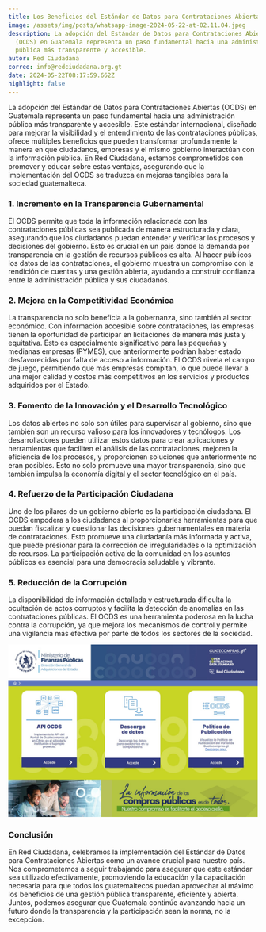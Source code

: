 ```yaml
---
title: Los Beneficios del Estándar de Datos para Contrataciones Abiertas en Guatemala
image: /assets/img/posts/whatsapp-image-2024-05-22-at-02.11.04.jpeg
description: La adopción del Estándar de Datos para Contrataciones Abiertas
  (OCDS) en Guatemala representa un paso fundamental hacia una administración
  pública más transparente y accesible.
autor: Red Ciudadana
correo: info@redciudadana.org.gt
date: 2024-05-22T08:17:59.662Z
highlight: false
---
```

<!--StartFragment-->

La adopción del Estándar de Datos para Contrataciones Abiertas (OCDS) en Guatemala representa un paso fundamental hacia una administración pública más transparente y accesible. Este estándar internacional, diseñado para mejorar la visibilidad y el entendimiento de las contrataciones públicas, ofrece múltiples beneficios que pueden transformar profundamente la manera en que ciudadanos, empresas y el mismo gobierno interactúan con la información pública. En Red Ciudadana, estamos comprometidos con promover y educar sobre estas ventajas, asegurando que la implementación del OCDS se traduzca en mejoras tangibles para la sociedad guatemalteca.

### 1. Incremento en la Transparencia Gubernamental

El OCDS permite que toda la información relacionada con las contrataciones públicas sea publicada de manera estructurada y clara, asegurando que los ciudadanos puedan entender y verificar los procesos y decisiones del gobierno. Esto es crucial en un país donde la demanda por transparencia en la gestión de recursos públicos es alta. Al hacer públicos los datos de las contrataciones, el gobierno muestra un compromiso con la rendición de cuentas y una gestión abierta, ayudando a construir confianza entre la administración pública y sus ciudadanos.

### 2. Mejora en la Competitividad Económica

La transparencia no solo beneficia a la gobernanza, sino también al sector económico. Con información accesible sobre contrataciones, las empresas tienen la oportunidad de participar en licitaciones de manera más justa y equitativa. Esto es especialmente significativo para las pequeñas y medianas empresas (PYMES), que anteriormente podrían haber estado desfavorecidas por falta de acceso a información. El OCDS nivela el campo de juego, permitiendo que más empresas compitan, lo que puede llevar a una mejor calidad y costos más competitivos en los servicios y productos adquiridos por el Estado.

### 3. Fomento de la Innovación y el Desarrollo Tecnológico

Los datos abiertos no solo son útiles para supervisar al gobierno, sino que también son un recurso valioso para los innovadores y tecnólogos. Los desarrolladores pueden utilizar estos datos para crear aplicaciones y herramientas que faciliten el análisis de las contrataciones, mejoren la eficiencia de los procesos, y proporcionen soluciones que anteriormente no eran posibles. Esto no solo promueve una mayor transparencia, sino que también impulsa la economía digital y el sector tecnológico en el país.

### 4. Refuerzo de la Participación Ciudadana

Uno de los pilares de un gobierno abierto es la participación ciudadana. El OCDS empodera a los ciudadanos al proporcionarles herramientas para que puedan fiscalizar y cuestionar las decisiones gubernamentales en materia de contrataciones. Esto promueve una ciudadanía más informada y activa, que puede presionar para la corrección de irregularidades o la optimización de recursos. La participación activa de la comunidad en los asuntos públicos es esencial para una democracia saludable y vibrante.

### 5. Reducción de la Corrupción

La disponibilidad de información detallada y estructurada dificulta la ocultación de actos corruptos y facilita la detección de anomalías en las contrataciones públicas. El OCDS es una herramienta poderosa en la lucha contra la corrupción, ya que mejora los mecanismos de control y permite una vigilancia más efectiva por parte de todos los sectores de la sociedad.

![](/assets/img/posts/whatsapp-image-2024-05-22-at-02.11.04.jpeg)

### Conclusión

En Red Ciudadana, celebramos la implementación del Estándar de Datos para Contrataciones Abiertas como un avance crucial para nuestro país. Nos comprometemos a seguir trabajando para asegurar que este estándar sea utilizado efectivamente, promoviendo la educación y la capacitación necesaria para que todos los guatemaltecos puedan aprovechar al máximo los beneficios de una gestión pública transparente, eficiente y abierta. Juntos, podemos asegurar que Guatemala continúe avanzando hacia un futuro donde la transparencia y la participación sean la norma, no la excepción.

<!--EndFragment-->
